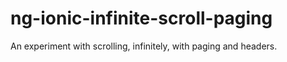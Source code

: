 # ng-ionic-infinite-scroll-paging

An experiment with scrolling, infinitely, with paging and headers.
